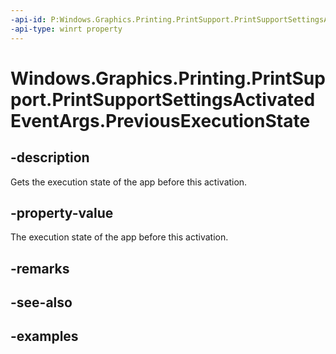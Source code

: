 ```yaml
---
-api-id: P:Windows.Graphics.Printing.PrintSupport.PrintSupportSettingsActivatedEventArgs.PreviousExecutionState
-api-type: winrt property
---
```


# Windows.Graphics.Printing.PrintSupport.PrintSupportSettingsActivatedEventArgs.PreviousExecutionState

<!--
public Windows.ApplicationModel.Activation.ApplicationExecutionState PreviousExecutionState { get; }
-->


## -description

Gets the execution state of the app before this activation.

## -property-value

The execution state of the app before this activation.

## -remarks

## -see-also

## -examples


